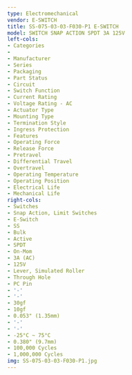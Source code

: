 ```yaml
---
type: Electromechanical
vendor: E-SWITCH
title: SS-075-03-03-F030-P1 E-SWITCH
model: SWITCH SNAP ACTION SPDT 3A 125V
left-cols:
- Categories
- 　
- Manufacturer
- Series
- Packaging
- Part Status
- Circuit
- Switch Function
- Current Rating
- Voltage Rating - AC
- Actuator Type
- Mounting Type
- Termination Style
- Ingress Protection
- Features
- Operating Force
- Release Force
- Pretravel
- Differential Travel
- Overtravel
- Operating Temperature
- Operating Position
- Electrical Life
- Mechanical Life
right-cols:
- Switches
- Snap Action, Limit Switches
- E-Switch
- SS
- Bulk
- Active
- SPDT
- On-Mom
- 3A (AC)
- 125V
- Lever, Simulated Roller
- Through Hole
- PC Pin
- '-'
- '-'
- 30gf
- 10gf
- 0.053" (1.35mm)
- '-'
- '-'
- -25°C ~ 75°C
- 0.380" (9.7mm)
- 100,000 Cycles
- 1,000,000 Cycles
img: SS-075-03-03-F030-P1.jpg
---
```

